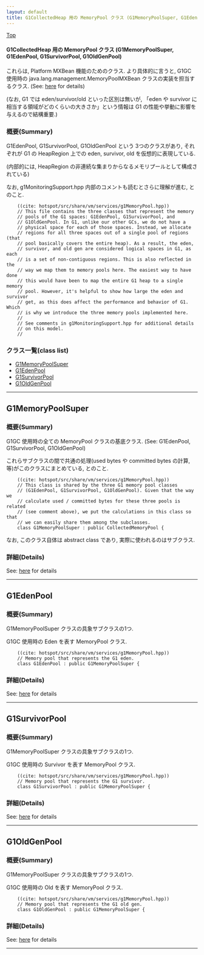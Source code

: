 ```yaml
---
layout: default
title: G1CollectedHeap 用の MemoryPool クラス (G1MemoryPoolSuper, G1EdenPool, G1SurvivorPool, G1OldGenPool)
---
```

[Top](../index.html)

#### G1CollectedHeap 用の MemoryPool クラス (G1MemoryPoolSuper, G1EdenPool, G1SurvivorPool, G1OldGenPool)

これらは, Platform MXBean 機能のためのクラス.
より具体的に言うと, G1GC 使用時の java.lang.management.MemoryPoolMXBean クラスの実装を担当するクラス.
(See: [here](no2114twV.html) for details)

(なお, G1 では eden/survivor/old といった区別は無いが,
 「eden や survivor に相当する領域がどのくらいの大きさか」という情報は G1 の性能や挙動に影響を与えるので結構重要.)

### 概要(Summary)
G1EdenPool, G1SurvivorPool, G1OldGenPool という 3つのクラスがあり,
それぞれが G1 の HeapRegion 上での eden, survivor, old を仮想的に表現している.

(内部的には, HeapRegion の非連続な集まりからなるメモリプールとして構成されている)

なお, g1MonitoringSupport.hpp 内部のコメントも読むとさらに理解が進む, とのこと.

```
    ((cite: hotspot/src/share/vm/services/g1MemoryPool.hpp))
    // This file contains the three classes that represent the memory
    // pools of the G1 spaces: G1EdenPool, G1SurvivorPool, and
    // G1OldGenPool. In G1, unlike our other GCs, we do not have a
    // physical space for each of those spaces. Instead, we allocate
    // regions for all three spaces out of a single pool of regions (that
    // pool basically covers the entire heap). As a result, the eden,
    // survivor, and old gen are considered logical spaces in G1, as each
    // is a set of non-contiguous regions. This is also reflected in the
    // way we map them to memory pools here. The easiest way to have done
    // this would have been to map the entire G1 heap to a single memory
    // pool. However, it's helpful to show how large the eden and survivor
    // get, as this does affect the performance and behavior of G1. Which
    // is why we introduce the three memory pools implemented here.
    //
    // See comments in g1MonitoringSupport.hpp for additional details
    // on this model.
    //
```



### クラス一覧(class list)

  * [G1MemoryPoolSuper](#noFsI8VueE)
  * [G1EdenPool](#noA1CsDLVV)
  * [G1SurvivorPool](#noCDjsC8Lw)
  * [G1OldGenPool](#noItxnb8hX)


---
## <a name="noFsI8VueE" id="noFsI8VueE">G1MemoryPoolSuper</a>

### 概要(Summary)
G1GC 使用時の全ての MemoryPool クラスの基底クラス. (See: G1EdenPool, G1SurvivorPool, G1OldGenPool)

これらサブクラスの間で共通の処理(used bytes や committed bytes の計算, 等)がこのクラスにまとめている, とのこと.

```
    ((cite: hotspot/src/share/vm/services/g1MemoryPool.hpp))
    // This class is shared by the three G1 memory pool classes
    // (G1EdenPool, G1SurvivorPool, G1OldGenPool). Given that the way we
    // calculate used / committed bytes for these three pools is related
    // (see comment above), we put the calculations in this class so that
    // we can easily share them among the subclasses.
    class G1MemoryPoolSuper : public CollectedMemoryPool {
```

なお, このクラス自体は abstract class であり, 実際に使われるのはサブクラス.




### 詳細(Details)
See: [here](../doxygen/classG1MemoryPoolSuper.html) for details

---
## <a name="noA1CsDLVV" id="noA1CsDLVV">G1EdenPool</a>

### 概要(Summary)
G1MemoryPoolSuper クラスの具象サブクラスの1つ.

G1GC 使用時の Eden を表す MemoryPool クラス.


```
    ((cite: hotspot/src/share/vm/services/g1MemoryPool.hpp))
    // Memory pool that represents the G1 eden.
    class G1EdenPool : public G1MemoryPoolSuper {
```




### 詳細(Details)
See: [here](../doxygen/classG1EdenPool.html) for details

---
## <a name="noCDjsC8Lw" id="noCDjsC8Lw">G1SurvivorPool</a>

### 概要(Summary)
G1MemoryPoolSuper クラスの具象サブクラスの1つ.

G1GC 使用時の Survivor を表す MemoryPool クラス.


```
    ((cite: hotspot/src/share/vm/services/g1MemoryPool.hpp))
    // Memory pool that represents the G1 survivor.
    class G1SurvivorPool : public G1MemoryPoolSuper {
```




### 詳細(Details)
See: [here](../doxygen/classG1SurvivorPool.html) for details

---
## <a name="noItxnb8hX" id="noItxnb8hX">G1OldGenPool</a>

### 概要(Summary)
G1MemoryPoolSuper クラスの具象サブクラスの1つ.

G1GC 使用時の Old を表す MemoryPool クラス.


```
    ((cite: hotspot/src/share/vm/services/g1MemoryPool.hpp))
    // Memory pool that represents the G1 old gen.
    class G1OldGenPool : public G1MemoryPoolSuper {
```




### 詳細(Details)
See: [here](../doxygen/classG1OldGenPool.html) for details

---
